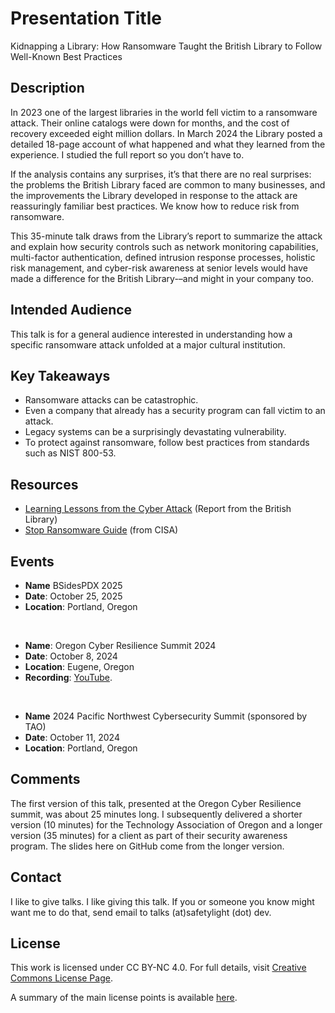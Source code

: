 # Presentation Title
Kidnapping a Library: How Ransomware Taught the British Library to Follow Well-Known Best Practices

## Description
In 2023 one of the largest libraries in the world fell victim to a ransomware attack. Their online catalogs were down for months, and the cost of recovery exceeded eight million dollars. In March 2024 the Library posted a detailed 18-page account of what happened and what they learned from the experience. I studied the full report so you don’t have to.

If the analysis contains any surprises, it’s that there are no real surprises: the problems the British Library faced are common to many businesses, and the improvements the Library developed in response to the attack are reassuringly familiar best practices. We know how to reduce risk from ransomware.

This 35-minute talk draws from the Library’s report to summarize the attack and explain how security controls such as network monitoring capabilities, multi-factor authentication, defined intrusion response processes, holistic risk management, and cyber-risk awareness at senior levels would have made a difference for the British Library-–and might in your company too.

## Intended Audience
This talk is for a general audience interested in understanding how a specific ransomware attack unfolded at a major cultural institution.

## Key Takeaways
- Ransomware attacks can be catastrophic.
- Even a company that already has a security program can fall victim to an attack.
- Legacy systems can be a surprisingly devastating vulnerability.
- To protect against ransomware, follow best practices from standards such as NIST 800-53.

## Resources 
- [Learning Lessons from the Cyber Attack](https://www.bl.uk/home/british-library-cyber-incident-review-8-march-2024.pdf/) (Report from the British Library)
- [Stop Ransomware Guide](https://www.cisa.gov/stopransomware/ransomware-guide) (from CISA)

## Events
- **Name** BSidesPDX 2025
- **Date**: October 25, 2025
- **Location**: Portland, Oregon

<br/>

- **Name**: Oregon Cyber Resilience Summit 2024
- **Date**: October 8, 2024
- **Location**: Eugene, Oregon
- **Recording**: [YouTube](https://youtu.be/_atF1AWeumk).

<br/>

- **Name** 2024 Pacific Northwest Cybersecurity Summit (sponsored by TAO)
- **Date**: October 11, 2024
- **Location**: Portland, Oregon

## Comments
The first version of this talk, presented at the Oregon Cyber Resilience summit, was about 25 minutes long. I subsequently delivered a shorter version (10 minutes) for the Technology Association of Oregon and a longer version (35 minutes) for a client as part of their security awareness program. The slides here on GitHub come from the longer version.

## Contact
I like to give talks. I like giving this talk. If you or someone you know might want me to do that, send email to talks (at)safetylight (dot) dev.

## License
This work is licensed under CC BY-NC 4.0. For full details, visit [Creative Commons License Page](https://creativecommons.org/licenses/by-nc/4.0/).

A summary of the main license points is available [here](https://creativecommons.org/licenses/by-nc/4.0/).